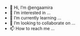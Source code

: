 - 👋 Hi, I’m @engaamira
- 👀 I’m interested in ...
- 🌱 I’m currently learning ...
- 💞️ I’m looking to collaborate on ...
- 📫 How to reach me ...

<!---
engaamira/engaamira is a ✨ special ✨ repository because its `README.md` (this file) appears on your GitHub profile.
You can click the Preview link to take a look at your changes.
--->
